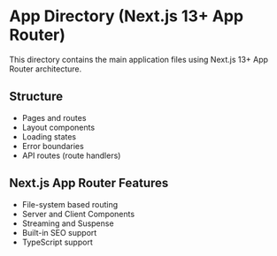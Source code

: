 # App Directory (Next.js 13+ App Router)

This directory contains the main application files using Next.js 13+ App Router architecture.

## Structure
- Pages and routes
- Layout components  
- Loading states
- Error boundaries
- API routes (route handlers)

## Next.js App Router Features
- File-system based routing
- Server and Client Components
- Streaming and Suspense
- Built-in SEO support
- TypeScript support
